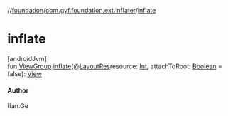 //[foundation](../../index.md)/[com.gyf.foundation.ext.inflater](index.md)/[inflate](inflate.md)

# inflate

[androidJvm]\
fun [ViewGroup](https://developer.android.com/reference/kotlin/android/view/ViewGroup.html).[inflate](inflate.md)(@[LayoutRes](https://developer.android.com/reference/kotlin/androidx/annotation/LayoutRes.html)resource: [Int](https://kotlinlang.org/api/core/kotlin-stdlib/kotlin/-int/index.html), attachToRoot: [Boolean](https://kotlinlang.org/api/core/kotlin-stdlib/kotlin/-boolean/index.html) = false): [View](https://developer.android.com/reference/kotlin/android/view/View.html)

#### Author

Ifan.Ge